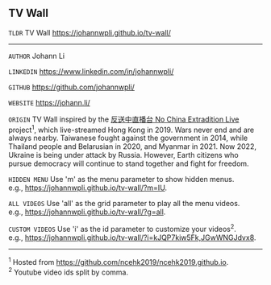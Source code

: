 ## TV Wall

`TLDR` TV Wall https://johannwpli.github.io/tv-wall/

---

`AUTHOR` Johann Li

`LINKEDIN` https://www.linkedin.com/in/johannwpli/

`GITHUB` https://github.com/johannwpli/

`WEBSITE` https://johann.li/

`ORIGIN` TV Wall inspired by the [反送中直播台 No China Extradition Live](https://ncehk2019.github.io/) project<sup>1</sup>, which live-streamed Hong Kong in 2019. Wars never end and are always nearby. Taiwanese fought against the government in 2014, while Thailand people and Belarusian in 2020, and Myanmar in 2021. Now 2022, Ukraine is being under attack by Russia. However, Earth citizens who pursue democracy will continue to stand together and fight for freedom.

`HIDDEN MENU` Use 'm' as the menu parameter to show hidden menus.  
e.g., https://johannwpli.github.io/tv-wall/?m=IU.

`ALL VIDEOS` Use 'all' as the grid parameter to play all the menu videos.  
e.g., https://johannwpli.github.io/tv-wall/?g=all.

`CUSTOM VIDEOS` Use 'i' as the id parameter to customize your videos<sup>2</sup>.  
e.g., https://johannwpli.github.io/tv-wall/?i=kJQP7kiw5Fk,JGwWNGJdvx8.

---

<sup>1</sup> Hosted from https://github.com/ncehk2019/ncehk2019.github.io.  
<sup>2</sup> Youtube video ids split by comma.